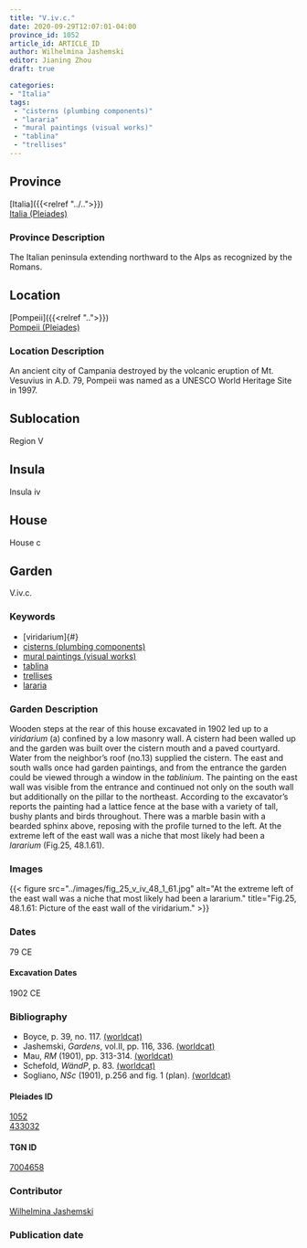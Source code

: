 ```yaml
---
title: "V.iv.c."
date: 2020-09-29T12:07:01-04:00
province_id: 1052
article_id: ARTICLE_ID
author: Wilhelmina Jashemski
editor: Jianing Zhou
draft: true

categories:
- "Italia"
tags:
 - "cisterns (plumbing components)"
 - "lararia"
 - "mural paintings (visual works)"
 - "tablina"
 - "trellises"
---
```


## Province
[Italia]({{<relref "../..">}}) \
[Italia (Pleiades)](https://pleiades.stoa.org/places/1052)

### Province Description
<!-- DESCRIPTION -->
The Italian peninsula extending northward to the Alps as recognized by the Romans.


## Location
[Pompeii]({{<relref "..">}}) \
[Pompeii (Pleiades)](https://pleiades.stoa.org/places/433032)

<!--### Location Description-->
### Location Description
An ancient city of Campania destroyed by the volcanic eruption of Mt. Vesuvius in A.D. 79, Pompeii was named as a UNESCO World Heritage Site in 1997.

<!-- LEAVE THIS BLANK FOR NOW -->

## Sublocation
Region V


## Insula
Insula iv


## House
House c

## Garden
V.iv.c.

### Keywords
- [viridarium]{#}
- [cisterns (plumbing components)](http://vocab.getty.edu/page/aat/300052558)
- [mural paintings (visual works)](http://vocab.getty.edu/page/aat/300033644)
- [tablina](http://vocab.getty.edu/page/aat/300004180)
- [trellises](http://vocab.getty.edu/page/aat/300006785)
- [lararia](http://vocab.getty.edu/page/aat/300400600)  


### Garden Description
Wooden steps at the rear of this house excavated in 1902 led up to a *viridarium* (a) confined by a low masonry wall. A cistern had been walled up and the garden was built over the cistern mouth and a paved courtyard. Water from the neighbor’s roof (no.13) supplied the cistern. The east and south walls once had garden paintings, and from the entrance the garden could be viewed through a window in the *tablinium*. The painting on the east wall was visible from the entrance and continued not only on the south wall but additionally on the pillar to the northeast. According to the excavator’s reports the painting had a lattice fence at the base with a variety of tall, bushy plants and birds throughout. There was a marble basin with a bearded sphinx above, reposing with the profile turned to the left.  At the extreme left of the east wall was a niche that most likely had been a *lararium* (Fig.25, 48.1.61).


### Images

{{< figure src="../images/fig_25_v_iv_48_1_61.jpg" alt="At the extreme left of the east wall was a niche that most likely had been a lararium." title="Fig.25, 48.1.61: Picture of the east wall of the viridarium." >}}


<!--### Images-->


### Dates
79 CE

#### Excavation Dates
1902 CE

### Bibliography
* Boyce, p. 39, no. 117. [(worldcat)](http://www.worldcat.org/oclc/491367250)
* Jashemski, *Gardens*, vol.II, pp. 116, 336.  [(worldcat)](http://www.worldcat.org/oclc/1029851777)
* Mau, *RM* (1901), pp. 313-314. [(worldcat)](http://www.worldcat.org/oclc/1189330863)
* Schefold, *WändP*, p. 83. [(worldcat)](http://www.worldcat.org/oclc/1100462668)
* Sogliano, *NSc* (1901), p.256 and fig. 1 (plan). [(worldcat)](http://www.worldcat.org/oclc/1091982220)


<!--#### Periodo ID-->

<!-- [PERIODO_ID](https://pleiades.stoa.org/places/PLEIADES_ID) -->

#### Pleiades ID
[1052](https://pleiades.stoa.org/places/1052) \
[433032](https://pleiades.stoa.org/places/433032)

#### TGN ID
[7004658](http://vocab.getty.edu/page/tgn/7004658)

### Contributor
[Wilhelmina Jashemski](https://lib.guides.umd.edu/c.php?g=326514&p=2193250)

### Publication date


<!--### Related articles-->

<!-- Links to other related articles. Leave blank for now -->
